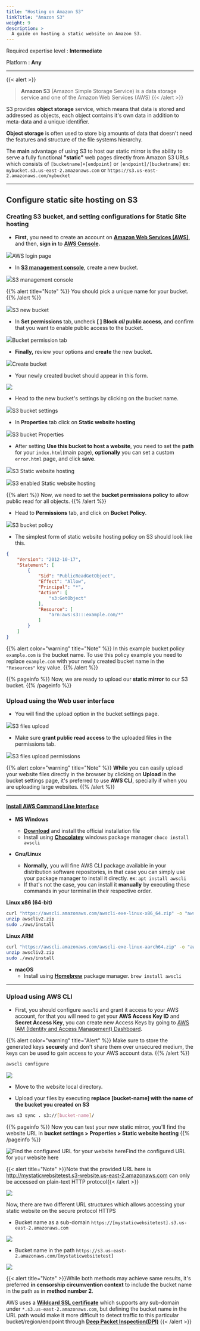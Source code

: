```yaml
---
title: "Hosting on Amazon S3"
linkTitle: "Amazon S3"
weight: 9
description: >
  A guide on hosting a static website on Amazon S3.
---
```


Required expertise level : **Intermediate**

Platform : **Any**

-----

{{< alert >}}
>**Amazon S3** (Amazon Simple Storage Service) is a data storage service and one of the Amazon Web Services (AWS)
{{< /alert >}}

S3 provides **object storage** service, which means that data is stored and addressed as objects, each object contains it's own data in addition to meta-data and a unique identifier.

**Object storage** is often used to store big amounts of data that doesn't need the features and structure of the file systems hierarchy.

The **main** advantage of using S3 to host our static mirror is the ability to serve a fully functional **"static"** web pages directly from Amazon S3 URLs which consists of `[bucketname]+[endpoint]` or `[endpoint]/[bucketname]` ex: `mybucket.s3.us-east-2.amazonaws.com` or `https://s3.us-east-2.amazonaws.com/mybucket`

------

## Configure static site hosting on S3

### Creating S3 bucket, and setting configurations for Static Site hosting

- **First,** you need to create an account on __[Amazon Web Services (AWS)](https://aws.amazon.com/)__, and then, **sign in** to **[AWS Console](https://signin.aws.amazon.com).**

![](/images/hosting-s3/1.png)AWS login page

- In **[S3 management console](https://s3.console.aws.amazon.com)**, create a new bucket.

![](/images/hosting-s3/2.png)S3 management console

{{% alert title="Note" %}}
You should pick a unique name for your bucket.
{{% /alert %}}

![](/images/hosting-s3/3.png)S3 new bucket

- In **Set permissions** tab, uncheck **[ ] Block _all_ public access**, and confirm that you want to enable public access to the bucket.

![](/images/hosting-s3/4.png)Bucket permission tab

- **Finally,** review your options and **create** the new bucket.

![](/images/hosting-s3/5.png)Create bucket

- Your newly created bucket should appear in this form.


![](/images/hosting-s3/6.png)

- Head to the new bucket's settings by clicking on the bucket name.

![](/images/hosting-s3/7.png)S3 bucket settings

- In **Properties** tab click on **Static website hosting**

![](/images/hosting-s3/8.png)S3 bucket Properties

- After setting **Use this bucket to host a website**, you need to set the **path** for your `index.html`(main page), **optionally** you can set a custom `error.html` page, and click **save**.

![](/images/hosting-s3/9.png)S3 Static website hosting

![](/images/hosting-s3/10.png)S3 enabled Static website hosting

{{% alert %}}
Now, we need to set the **bucket permissions policy** to allow public read for all objects.
{{% /alert %}}

- Head to **Permissions** tab, and click on **Bucket Policy**.

![](/images/hosting-s3/11.png)S3 bucket policy

- The simplest form of static website hosting policy on S3 should look like this.

```json
{
    "Version": "2012-10-17",
    "Statement": [
        {
            "Sid": "PublicReadGetObject",
            "Effect": "Allow",
            "Principal": "*",
            "Action": [
                "s3:GetObject"
            ],
            "Resource": [
                "arn:aws:s3:::example.com/*"
            ]
        }
    ]
}
```

{{% alert color="warning" title="Note" %}}
In this example bucket policy `example.com` is the bucket name. To use this policy example you need to replace `example.com` with your newly created bucket name in the `"Resources"` key value.
{{% /alert %}}

{{% pageinfo %}}
Now, we are ready to upload our **static mirror** to our S3 bucket.
{{% /pageinfo %}}


### Upload using the Web user interface

- You will find the upload option in the bucket settings page.

![](/images/hosting-s3/12.png)S3 files upload

- Make sure **grant public read access** to the uploaded files in the permissions tab.

![](/images/hosting-s3/13.png)S3 files upload permissions


{{% alert color="warning" title="Note" %}}
**While** you can easily upload your website files directly in the browser by clicking on **Upload** in the bucket settings page, it's preferred to use **AWS CLI**, specially if when you are uploading large websites.
{{% /alert %}}

-----

#### [Install AWS Command Line Interface](https://docs.aws.amazon.com/cli/latest/userguide/install-cliv2.html)

- **MS Windows**
  - **[Download](https://awscli.amazonaws.com/AWSCLIV2.msi)** and install the official installation file
  - Install using **[Chocolatey](https://chocolatey.org/packages/awscli)** windows package manager `choco install awscli`

- **Gnu/Linux**
  - **Normally,** you will fine AWS CLI package available in your distribution software repositories, in that case you can simply use your package manager to install it directly. ex: `apt install awscli`
  - If that's not the case, you can install it **manually** by executing these commands in your terminal in their respective order.

**Linux x86 (64-bit)**

```bash
curl "https://awscli.amazonaws.com/awscli-exe-linux-x86_64.zip" -o "awscliv2.zip"
unzip awscliv2.zip
sudo ./aws/install
```

**Linux ARM**

```bash
curl "https://awscli.amazonaws.com/awscli-exe-linux-aarch64.zip" -o "awscliv2.zip"
unzip awscliv2.zip
sudo ./aws/install
```

- **macOS**
  - Install using **[Homebrew](https://docs.brew.sh/Installation)** package manager. `brew install awscli`

-----

### Upload using AWS CLI

- First, you should configure `awscli` and grant it access to your AWS account, for that you will need to get your **AWS Access Key ID** and **Secret Access Key**, you can create new Access Keys by going to [AWS IAM (Identity and Access Management) Dashboard](https://console.aws.amazon.com/iam/home?#/security_credentials).

{{% alert color="warning" title="Alert" %}}
Make sure to store the generated keys **securely** and don't share them over unsecured medium, the keys can be used to gain access to your AWS account data.
{{% /alert %}}

```bash
awscli configure
```

![](/images/hosting-s3/14.png)


- ِMove to the website local directory.

- Upload your files by executing **__replace [bucket-name] with the name of the bucket you created on S3__**

```bash
aws s3 sync . s3://[bucket-name]/
```

{{% pageinfo %}}
Now you can test your new static mirror, you'll find the website URL in **bucket settings > Properties > Static website hosting**
{{% /pageinfo %}}

![Find the configured URL for your website here](/images/hosting-s3/15.png)Find the configured URL for your website here

{{< alert title="Note" >}}Note that the provided URL here is http://mystaticwebsitetest.s3-website.us-east-2.amazonaws.com can only be accessed on plain-text HTTP protocol{{< /alert >}}

![](/images/hosting-s3/16.png)

Now, there are two different URL structures which allows accessing your static website on the secure protocol HTTPS

- Bucket name as a sub-domain  `https://[mystaticwebsitetest].s3.us-east-2.amazonaws.com`

![](/images/hosting-s3/17.png)

- Bucket name in the path `https://s3.us-east-2.amazonaws.com/[mystaticwebsitetest]`

![](/images/hosting-s3/18.png)


{{< alert title="Note" >}}While both methods may achieve same results, it's preferred __in censorship circumvention context__ to include the bucket name in the path as in **method number 2**.

AWS uses a **[Wildcard SSL certificate](https://en.wikipedia.org/wiki/Wildcard_certificate)** which supports any sub-domain under `*.s3.us-east-2.amazonaws.com`, but defining the bucket name in the URL path would make it more difficult to detect traffic to this particular bucket/region/endpoint through **[Deep Packet Inspection(DPI)](https://en.wikipedia.org/wiki/Deep_packet_inspection)**
{{< /alert >}}